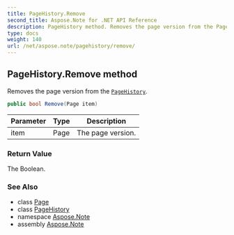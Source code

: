 ```yaml
---
title: PageHistory.Remove
second_title: Aspose.Note for .NET API Reference
description: PageHistory method. Removes the page version from the PageHistory
type: docs
weight: 140
url: /net/aspose.note/pagehistory/remove/
---
```

## PageHistory.Remove method

Removes the page version from the [`PageHistory`](../).

```csharp
public bool Remove(Page item)
```

| Parameter | Type | Description |
| --- | --- | --- |
| item | Page | The page version. |

### Return Value

The Boolean.

### See Also

* class [Page](../../page/)
* class [PageHistory](../)
* namespace [Aspose.Note](../../pagehistory/)
* assembly [Aspose.Note](../../../)



